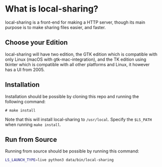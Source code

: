# What is local-sharing?
local-sharing is a front-end for making a HTTP server, though its main purpose is to make sharing files easier, and faster.
## Choose your Edition
local-sharing will have two edition, the GTK edition which is compatible with only Linux (macOS with gtk-mac-integration), and the TK edition using tkinter which is compatible with all other platforms and Linux, it however has a UI from 2005.
## Installation
Installation should be possible by cloning this repo and running the following command:
```
# make install
```
Note that this will install local-sharing to `/usr/local`. Specify the ```$LS_PATH``` when running `make install`.
## Run from Source
Running from source should be possible by running this command:
```sh
LS_LAUNCH_TYPE=live python3 data/bin/local-sharing
```

